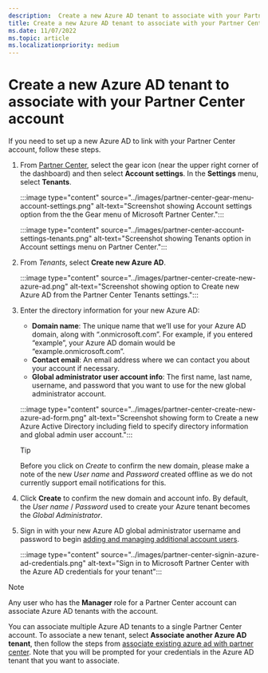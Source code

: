 ```yaml
---
description:  Create a new Azure AD tenant to associate with your Partner Center account.
title: Create a new Azure AD tenant to associate with your Partner Center account
ms.date: 11/07/2022
ms.topic: article
ms.localizationpriority: medium
---
```


# Create a new Azure AD tenant to associate with your Partner Center account

If you need to set up a new Azure AD to link with your Partner Center account, follow these steps.

1. From [Partner Center](https://partner.microsoft.com/dashboard), select the gear icon (near the upper right corner of the dashboard) and then select **Account settings**. In the **Settings** menu, select **Tenants**.

    :::image type="content" source="../images/partner-center-gear-menu-account-settings.png" alt-text="Screenshot showing Account settings option from the the Gear menu of Microsoft Partner Center.":::

    :::image type="content" source="../images/partner-center-account-settings-tenants.png" alt-text="Screenshot showing Tenants option in Account settings menu on Partner Center.":::

1. From *Tenants*, select **Create new Azure AD**.

    :::image type="content" source="../images/partner-center-create-new-azure-ad.png" alt-text="Screenshot showing option to Create new Azure AD from the Partner Center Tenants settings.":::

1. Enter the directory information for your new Azure AD:
    - **Domain name**: The unique name that we’ll use for your Azure AD domain, along with “.onmicrosoft.com”. For example, if you entered “example”, your Azure AD domain would be “example.onmicrosoft.com”.
    - **Contact email**: An email address where we can contact you about your account if necessary.
    - **Global administrator user account info**: The first name, last name, username, and password that you want to use for the new global administrator account.

    :::image type="content" source="../images/partner-center-create-new-azure-ad-form.png" alt-text="Screenshot showing form to Create a new Azure Active Directory including field to specify directory information and global admin user account.":::

    > [!TIP]
    > Before you click on *Create* to confirm the new domain, please make a note of the new *User name* and *Password* created offline as we do not currently support email notifications for this.

1. Click **Create** to confirm the new domain and account info. By default, the *User name* / *Password* used to create your Azure tenant becomes the *Global Administrator*.

1. Sign in with your new Azure AD global administrator username and password to begin [adding and managing additional account users](overview-users-groups-azure-ad-applications.md).

    :::image type="content" source="../images/partner-center-signin-azure-ad-credentials.png" alt-text="Sign in to Microsoft Partner Center with the Azure AD credentials for your tenant":::

> [!NOTE]
> Any user who has the **Manager** role for a Partner Center account can associate Azure AD tenants with the account.

You can associate multiple Azure AD tenants to a single Partner Center account. To associate a new tenant, select **Associate another Azure AD tenant**, then follow the steps from [associate existing azure ad with partner center](associate-existing-azure-ad-tenant-with-partner-center-account.md). Note that you will be prompted for your credentials in the Azure AD tenant that you want to associate.
